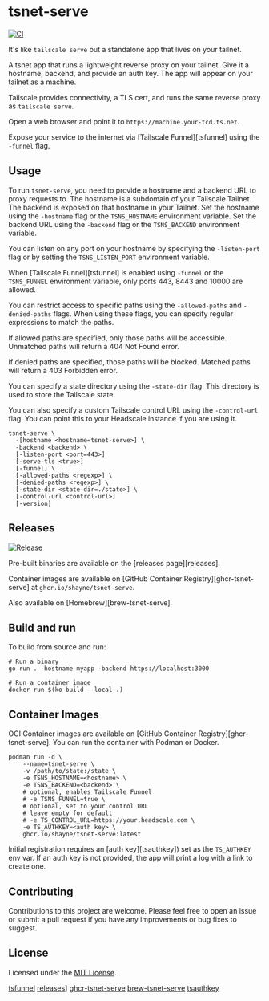 # tsnet-serve

[![CI](https://github.com/shayne/tsnet-serve/actions/workflows/ci.yml/badge.svg)](https://github.com/shayne/tsnet-serve/actions/workflows/ci.yml)

It's like `tailscale serve` but a standalone app that lives on your tailnet.

A tsnet app that runs a lightweight reverse proxy on your tailnet.
Give it a hostname, backend, and provide an auth key.
The app will appear on your tailnet as a machine.

Tailscale provides connectivity, a TLS cert, and
runs the same reverse proxy as `tailscale serve`.

Open a web browser and point it to `https://machine.your-tcd.ts.net`.

Expose your service to the internet via [Tailscale Funnel][tsfunnel]
using the `-funnel` flag.

## Usage

To run `tsnet-serve`, you need to provide a hostname and a backend URL
to proxy requests to.
The hostname is a subdomain of your Tailscale Tailnet.
The backend is exposed on that hostname in your Tailnet.
Set the hostname using the `-hostname` flag or the `TSNS_HOSTNAME` environment variable.
Set the backend URL using the `-backend` flag or the `TSNS_BACKEND` environment variable.

You can listen on any port on your hostname by specifying the `-listen-port` flag
or by setting the `TSNS_LISTEN_PORT` environment variable.

When [Tailscale Funnel][tsfunnel] is enabled using `-funnel` or the `TSNS_FUNNEL` environment variable,
only ports 443, 8443 and 10000 are allowed.

You can restrict access to specific paths using the `-allowed-paths` and `-denied-paths` flags.
When using these flags, you can specify regular expressions to match the paths.

If allowed paths are specified, only those paths will be accessible.
Unmatched paths will return a 404 Not Found error.

If denied paths are specified, those paths will be blocked.
Matched paths will return a 403 Forbidden error.

You can specify a state directory using the `-state-dir` flag.
This directory is used to store the Tailscale state.

You can also specify a custom Tailscale control URL using the `-control-url` flag.
You can point this to your Headscale instance if you are using it.

```shell
tsnet-serve \
  -[hostname <hostname=tsnet-serve>] \
  -backend <backend> \
  [-listen-port <port=443>]
  [-serve-tls <true>]
  [-funnel] \
  [-allowed-paths <regexp>] \
  [-denied-paths <regexp>] \
  [-state-dir <state-dir=./state>] \
  [-control-url <control-url>]
  [-version]
```

## Releases

[![Release](https://github.com/shayne/tsnet-serve/actions/workflows/release.yml/badge.svg)](https://github.com/shayne/tsnet-serve/actions/workflows/release.yml)

Pre-built binaries are available on the [releases page][releases].

Container images are available on [GitHub Container Registry][ghcr-tsnet-serve]
at `ghcr.io/shayne/tsnet-serve`.

Also available on [Homebrew][brew-tsnet-serve].

## Build and run

To build from source and run:

```shell
# Run a binary
go run . -hostname myapp -backend https://localhost:3000

# Run a container image
docker run $(ko build --local .)
```

## Container Images

OCI Container images are available on [GitHub Container Registry][ghcr-tsnet-serve].
You can run the container with Podman or Docker.

```shell
podman run -d \
    --name=tsnet-serve \
    -v /path/to/state:/state \
    -e TSNS_HOSTNAME=<hostname> \
    -e TSNS_BACKEND=<backend> \
    # optional, enables Tailscale Funnel
    # -e TSNS_FUNNEL=true \
    # optional, set to your control URL
    # leave empty for default
    # -e TS_CONTROL_URL=https://your.headscale.com \
    -e TS_AUTHKEY=<auth key> \
    ghcr.io/shayne/tsnet-serve:latest
```

Initial registration requires an [auth key][tsauthkey])
set as the `TS_AUTHKEY` env var. If an auth key is not provided,
the app will print a log with a link to create one.

## Contributing

Contributions to this project are welcome.
Please feel free to open an issue or submit a pull request
if you have any improvements or bug fixes to suggest.

## License

Licensed under the [MIT License](LICENSE).

[tsfunnel](https://tailscale.com/kb/1223/funnel/)
[releases](https://github.com/shayne/tsnet-serve/releases)]
[ghcr-tsnet-serve](https://ghcr.io/shayne/tsnet-serve)
[brew-tsnet-serve](https://formulae.brew.sh/formula/tsnet-serve)
[tsauthkey](https://tailscale.com/kb/1085/auth-keys/)